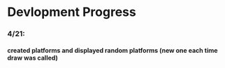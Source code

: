 # Devlopment Progress
### 4/21:
#### created platforms and displayed random platforms (new one each time draw was called)
